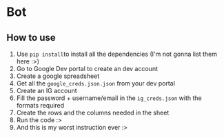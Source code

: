 # Bot
## How to use
1. Use `pip install`to install all the dependencies (I'm not gonna list them here :>)
2. Go to Google Dev portal to create an dev account
3. Create a google spreadsheet
4. Get all the `google_creds.json.json` from your dev portal
5. Create an IG account
6. Fill the password + username/email in the `ig_creds.json` with the formats required
7. Create the rows and the columns needed in the sheet
8. Run the code :>
9. And this is my worst instruction ever :>

